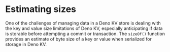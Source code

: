 # Estimating sizes

One of the challenges of managing data in a Deno KV store is dealing with the
key and value size limitations of Deno KV, especially anticipating if data is
storable before attempting a commit or transaction. The `sizeOf()` function
provides an estimate of byte size of a key or value when serialized for storage
in Deno KV.
